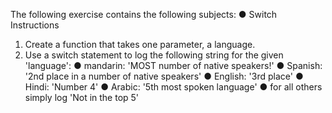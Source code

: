 The following exercise contains the following subjects:
● Switch
Instructions
1. Create a function that takes one parameter, a language.
2. Use a switch statement to log the following string for the
given 'language':
● mandarin: 'MOST number of native speakers!'
● Spanish: '2nd place in a number of native speakers'
● English: '3rd place'
● Hindi: 'Number 4'
● Arabic: '5th most spoken language'
● for all others simply log 'Not in the top 5'